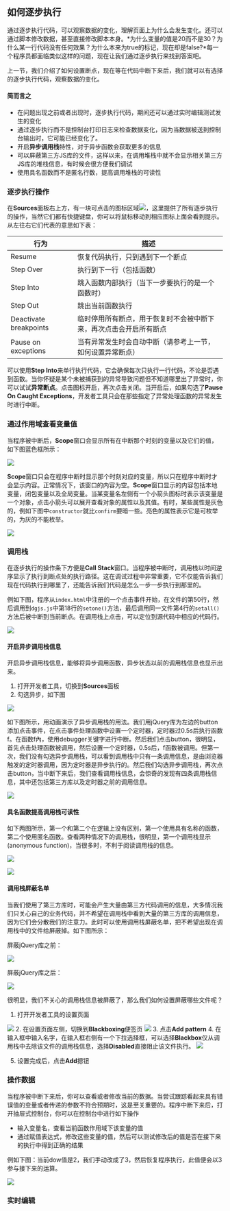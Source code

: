 ## 如何逐步执行

通过逐步执行代码，可以观察数据的变化，理解页面上为什么会发生变化。还可以通过脚本修改数据，甚至直接修改脚本本身。*为什么变量的值是20而不是30？为什么某一行代码没有任何效果？为什么本来为true的标记，现在却是false?*每一个程序员都面临类似这样的问题，现在让我们通过逐步执行来找到答案吧。

上一节，我们介绍了如何设置断点，现在等在代码中断下来后，我们就可以有选择的逐步执行代码，观察数据的变化。

#### 简而言之

* 在问题出现之前或者出现时，逐步执行代码，期间还可以通过实时编辑测试发生的变化
* 通过逐步执行而不是控制台打印日志来检查数据变化，因为当数据被送到控制台输出时，它可能已经变化了。
* 开启**异步调用栈**特性，对于异步函数会获取更多的信息
* 可以屏蔽第三方JS库的文件，这样以来，在调用堆栈中就不会显示相关第三方JS库的堆栈信息，有时候会很方便我们调试
* 使用具名函数而不是匿名行数，提高调用堆栈的可读性

### 逐步执行操作

在**Sources**面板右上方，有一块可点击的图标区域![](https://developers.google.cn/web/tools/chrome-devtools/javascript/imgs/image_7.png)，这里提供了所有逐步执行的操作，当然它们都有快捷键盘，你可以将鼠标移动到相应图标上面会看到提示。从左往右它们代表的意思如下表：

行为 | 描述
--- | ---
Resume | 恢复代码执行，只到遇到下一个断点
Step Over | 执行到下一行（包括函数）
Step Into | 跳入函数内部执行（当下一步要执行的是一个函数时）
Step Out | 跳出当前函数执行 
Deactivate breakpoints | 临时停用所有断点，用于恢复时不会被中断下来，再次点击会开启所有断点
Pause on exceptions | 当有异常发生时会自动中断（请参考上一节，如何设置异常断点）

可以使用**Step Into**来单行执行代码，它会确保每次只执行一行代码，不论是否遇到函数。当你怀疑是某个未被捕获到的异常导致问题但不知道哪里出了异常时，你可以试试**异常断点**。点击图标开启，再次点击关闭。当开启后，如果勾选了**Pause On Caught Exceptions**，开发者工具只会在那些指定了异常处理函数的异常发生时进行中断。


### 通过作用域查看变量值

当程序被中断后，**Scope**窗口会显示所有在中断那个时刻的变量以及它们的值，如下图蓝色框所示：

![](https://developers.google.cn/web/tools/chrome-devtools/javascript/imgs/scope-pane.png)

**Scope**窗口只会在程序中断时显示那个时刻对应的变量，所以只在程序中断时才会显示内容。正常情况下，该窗口的内容为空。**Scope**窗口显示的内容包括本地变量，闭包变量以及全局变量。当某变量名左侧有一个小箭头图标时表示该变量是一个对象，点击小箭头可以展开查看对象的属性以及其值。有时，某些属性是灰色的，例如下图中`constructor`就比`confirm`要暗一些。亮色的属性表示它是可枚举的，为灰的不能枚举。

![](https://developers.google.cn/web/tools/chrome-devtools/javascript/imgs/enumerables.png)

### 调用栈

在逐步执行的操作条下方便是**Call Stack**窗口。当程序被中断时，调用栈以时间逆序显示了执行到断点处的执行路径。这在调试过程中非常重要，它不仅能告诉我们现在代码执行到哪里了，还能告诉我们代码是怎么一步一步执行到那里的。

例如下图，程序从`index.html`中注册的一个点击事件开始，在文件的第50行，然后调用到`dgjs.js`中第18行的`setone()`方法，最后调用同一文件第4行的`setall()`方法后被中断到当前断点。在调用栈上点击，可以定位到源代码中相应的代码行。

![](https://developers.google.cn/web/tools/chrome-devtools/javascript/imgs/image_15.png)

#### 开启异步调用栈信息

开启异步调用栈信息，能够将异步调用函数，异步状态以前的调用栈信息也显示出来。

1. 打开开发者工具，切换到**Sources**面板
2. 勾选异步，如下图
 
 ![](http://p1.bpimg.com/582863/0faff68cc1db7586.png)

如下图所示，用动画演示了异步调用栈的用法。我们用jQuery库为左边的button添加点击事件，在点击事件处理函数中设置一个定时器，定时器过0.5s后执行函数f。在函数f內，使用debugger关键字进行中断。然后我们点击button，很明显，首先点击处理函数被调用，然后设置一个定时器，0.5s后，f函数被调用。但第一次，我们没有勾选异步调用栈，可以看到调用栈中只有一条调用信息，是由浏览器触发的定时器调用，因为定时器是异步执行的。然后我们勾选异步调用栈，再次点击button，当中断下来后，我们查看调用栈信息，会惊奇的发现有四条调用栈信息，其中还包括第三方库以及定时器之前的调用信息。

![](http://p1.bpimg.com/582863/0d23ea1ab31b95ec.gif)

#### 具名函数提高调用栈可读性

如下两图所示，第一个和第二个在逻辑上没有区别，第一个使用具有名称的函数，第二个使用匿名函数。查看两种情况下的调用栈，很明显，第一个调用栈显示(anonymous function)，当很多时，不利于阅读调用栈的信息。

![](https://developers.google.cn/web/tools/chrome-devtools/javascript/imgs/anon.png)

![](https://developers.google.cn/web/tools/chrome-devtools/javascript/imgs/named.png)

#### 调用栈屏蔽名单

当我们使用了第三方库时，可能会产生大量由第三方代码调用的信息，大多情况我们只关心自己的业务代码，并不希望在调用栈中看到大量的第三方库的调用信息，因为它们会分散我们的注意力。此时可以使用调用栈屏蔽名单，把不希望出现在调用栈中的文件给屏蔽掉。如下图所示：

屏蔽jQuery库之前：

![](https://developers.google.cn/web/tools/chrome-devtools/javascript/imgs/before-blackbox.png)

屏蔽jQuery库之后：

![](https://developers.google.cn/web/tools/chrome-devtools/javascript/imgs/after-blackbox.png)

很明显，我们不关心的调用栈信息被屏蔽了，那么我们如何设置屏蔽哪些文件呢？

1. 打开开发者工具的设置页面

 ![](https://developers.google.cn/web/tools/chrome-devtools/javascript/imgs/open-settings.png)
2. 在设置页面左侧，切换到**Blackboxing**便签页
 ![](https://developers.google.cn/web/tools/chrome-devtools/javascript/imgs/blackbox-panel.png)
3. 点击**Add pattern**
4. 在输入框中输入名字，在输入框右侧有一个下拉选择框，可以选择**Blackbox**仅从调用栈中去除该文件的调用栈信息，选择**Disabled**直接阻止该文件执行。
 ![](https://developers.google.cn/web/tools/chrome-devtools/javascript/imgs/add-pattern.png)

5. 设置完成后，点击**Add**摁钮

### 操作数据

当程序被中断下来后，你可以查看或者修改当前的数据。当尝试跟踪看起来具有错误值的变量或者传递的参数不符合预期时，这是至关重要的。程序中断下来后，打开抽屉式控制台，你可以在控制台中进行如下操作

* 输入变量名，查看当前函数作用域下该变量的值
* 通过赋值表达式，修改这些变量的值，然后可以测试修改后的值是否在接下来的执行中得到正确的结果

例如下图：当前dow值是2，我们手动改成了3，然后恢复程序执行，此值便会以3参与接下来的运算。

![](https://developers.google.cn/web/tools/chrome-devtools/javascript/imgs/image_17.png)

### 实时编辑

